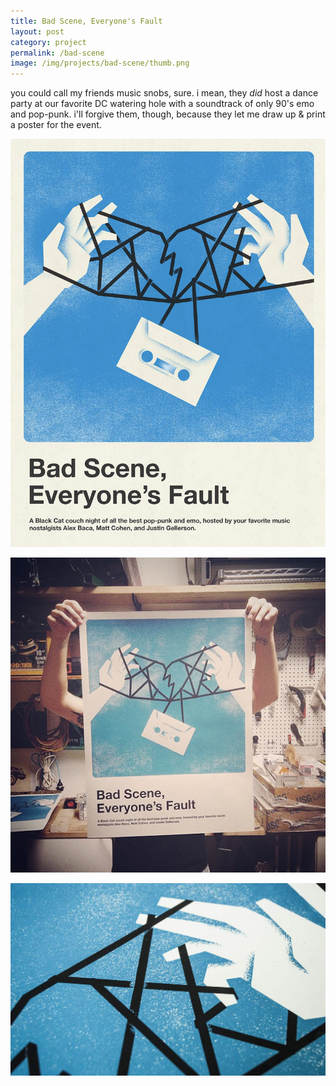 ```yaml
---
title: Bad Scene, Everyone's Fault
layout: post
category: project
permalink: /bad-scene
image: /img/projects/bad-scene/thumb.png
---
```


you could call my friends music snobs, sure. i mean, they _did_ host a dance party at our favorite DC watering hole with a soundtrack of only 90's emo and pop-punk. i'll forgive them, though, because they let me draw up & print a poster for the event. 

![badscene-1](/img/projects/bad-scene/badscene-1.jpg)

![badscene-3](/img/projects/bad-scene/badscene-3.jpg)

![badscene-2](/img/projects/bad-scene/badscene-2.jpg)
